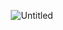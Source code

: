 
<p align="center">
  <img src="https://github.com/user-attachments/assets/98b5b33e-45eb-4b86-9421-8f1bb22241ab" alt="Untitled">
</p>

